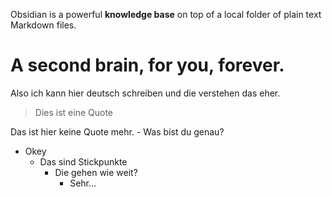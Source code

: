 Obsidian is a powerful **knowledge base** on top of a local folder of plain text Markdown files.
# A second brain, for you, forever.
Also ich kann hier deutsch schreiben und die verstehen das eher.
>Dies ist eine Quote

Das ist hier keine Quote mehr.
\- Was bist du genau?
- Okey
	- Das sind Stickpunkte
		- Die gehen wie weit?
			- Sehr...